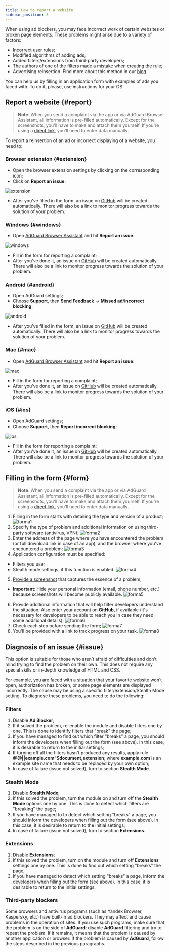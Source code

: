 ```yaml
---
title: How to report a website
sidebar_position: 3
---
```



When using ad blockers, you may face incorrect work of certain websites or broken page elements. These problems might arise due to a variety of factors:

* Incorrect user rules;
* Modified algorithms of adding ads;
* Added filters/extensions from third-party developers;
* The authors of one of the filters made a mistake when creating the rule;
* Advertising reinsertion. Find more about this method in our [blog](https://adguard.com/ru/blog/ad-reinsertion.html).

You can help us by filling in an application form with examples of ads you faced with. To do it, please, use instructions for your OS.

## Report a website {#report}

> **Note**: When you send a complaint via the app or via AdGuard Browser Assistant, all information is pre-filled automatically. Except for the screenshots, you'll have to make and attach them yourself. If you're using a [direct link](https://reports.adguard.com/new_issue.html), you’ll need to enter data manually.

To report a reinsertion of an ad or incorrect displaying of a website, you need to:

### Browser extension {#extension}

* Open the browser extension settings by clicking on the corresponding icon;
* Click on **Report an issue**:

![extension](https://cdn.adguard.com/content/Kb/ad_blocker/guides/extension_issue.png)

* After you've filled in the form, an issue on [GitHub](https://github.com/AdguardTeam/AdguardFilters/issues) will be created automatically. There will also be a link to monitor progress towards the solution of your problem.

### Windows {#windows}

* Open [AdGuard Browser Assistant](https://kb.adguard.com/en/windows/features/browser-assistant) and hit **Report an issue**:

![windows](https://cdn.adguard.com/content/Kb/ad_blocker/guides/browser-assistant.png)

* Fill in the form for reporting a complaint;
* After you've done it, an issue on [GitHub](https://github.com/AdguardTeam/AdguardFilters/issues) will be created automatically. There will also be a link to monitor progress towards the solution of your problem.

### Android {#android}

* Open AdGuard settings;
* Сhoose **Support**, then **Send Feedback** -> **Missed ad**/**Incorrect blocking**:

![android](https://cdn.adguard.com/content/Kb/ad_blocker/guides/android.png)

* After you've filled in the form, an issue on [GitHub](https://github.com/AdguardTeam/AdguardFilters/issues) will be created automatically. There will also be a link to monitor progress towards the solution of your problem.

### Mac {#mac}

* Open [AdGuard Browser Assistant](https://kb.adguard.com/en/macos/overview/browser-assistant) and hit **Report an issue**:

![mac](https://cdn.adguard.com/content/Kb/ad_blocker/guides/browser-assistant-mac.png)

* Fill in the form for reporting a complaint;
* After you've done it, an issue on [GitHub](https://github.com/AdguardTeam/AdguardFilters/issues) will be created automatically. There will also be a link to monitor progress towards the solution of your problem.

### iOS {#ios}

* Open AdGuard settings;
* Choose **Support**, then **Report incorrect blocking**:

![ios](https://cdn.adguard.com/content/Kb/ad_blocker/guides/ios_issue.png)

* Fill in the form for reporting a complaint;
* After you've done it, an issue on [GitHub](https://github.com/AdguardTeam/AdguardFilters/issues) will be created automatically. There will also be a link to monitor progress towards the solution of your problem.

## Filling in the form {#form}

> **Note**: When you send a complaint via the app or via AdGuard Assistant, all information is pre-filled automatically. Except for the screenshots, you'll have to make and attach them yourself. If you're using a [direct link](https://reports.adguard.com/en/new_issue.html), you’ll need to enter data manually.

1. Filling in the form starts with detailing the type and version of a product; ![forma1](https://cdn.adguard.com/content/Kb/ad_blocker/guides/forma1en.png)
2. Specify the type of problem and additional information on using third-party software (antivirus, VPN); ![forma2](https://cdn.adguard.com/content/Kb/ad_blocker/guides/forma2en.png)
3. Enter the address of the page where you have encountered the problem (or full download link in case of an app), and the browser where you've encountered a problem; ![forma3](https://cdn.adguard.com/content/Kb/ad_blocker/guides/forma3en.png)
4. Application configuration must be specified:
* Filters you use;
* Stealth mode settings, if this function is enabled. ![forma4](https://cdn.adguard.com/content/Kb/ad_blocker/guides/forma4en.png)
5. [Provide a screenshot](./take-screenshot.md) that captures the essence of a problem;
* **Important**: Hide your personal information (email, phone number, etc.) because screenshots will become publicly available. ![forma5](https://cdn.adguard.com/content/Kb/ad_blocker/guides/forma5en.png)
6. Provide additional information that will help filter developers understand the situation; Also enter your account on **GitHub**, if available (it's necessary for developers to be able to reach you in case they need some additional details); ![forma6](https://cdn.adguard.com/content/Kb/ad_blocker/guides/forma6en.png)
7. Check each step before sending the form; ![forma7](https://cdn.adguard.com/content/Kb/ad_blocker/guides/forma7en.png)
8. You'll be provided with a link to track progress on your task. ![forma8](https://cdn.adguard.com/content/Kb/ad_blocker/guides/forma8en.png)

## Diagnosis of an issue {#issue}

This option is suitable for those who aren’t afraid of difficulties and don’t mind trying to find the problem on their own. This does not require any special skills or in-depth knowledge of HTML and CSS.

For example, you are faced with a situation that your favorite website won’t open, authorization has broken, or some page elements are displayed incorrectly. The cause may be using a specific filter/extension/Stealth Mode setting. To diagnose these problems, you need to do the following:

### **Filters**

1. Disable **Ad Blocker**;
2. If it solved the problem, re-enable the module and disable filters one by one. This is done to identify filters that "break" the page;
3. If you have managed to find out which filter "breaks" a page, you should inform the developers when filling out the form (see above). In this case, it is desirable to return to the initial settings;
4. If turning off all the filters hasn't produced any results, apply rule **@@||example.com^$document,extension**; where **example.com** is an example site name that needs to be replaced by your own option;
5. In case of failure (issue not solved), turn to section **Stealth Mode**.

### **Stealth Mode**

1. Disable **Stealth Mode**;
2. If this solved the problem, turn the module on and turn off the **Stealth Mode** options one by one. This is done to detect which filters are "breaking" the page;
3. If you have managed to to detect which setting "breaks" a page, you should inform the developers when filling out the form (see above). In this case, it is desirable to return to the initial settings;
4. In case of failure (issue not solved), turn to section **Extensions**.

### **Extensions**

1. Disable **Extensions**;
2. If this solved the problem, turn on the module and turn off **Extensions** settings one by one. This is done to find out which setting "breaks" the page;
3. If you have managed to detect which setting "breaks" a page, inform the developers when filling out the form (see above). In this case, it is desirable to return to the initial settings.

### **Third-party blockers**
Some browsers and antivirus programs (such as Yandex Browser, Kaspersky, etc.) have built-in ad blockers. They may affect and cause problems in the operation of sites. If you use such programs, make sure that the problem is on the side of **AdGuard**: disable **AdGuard** filtering and try to repeat the problem. If it remains, it means that the problem is caused by another application or browser. If the problem is caused by **AdGuard**, follow the steps described in the previous paragraphs.